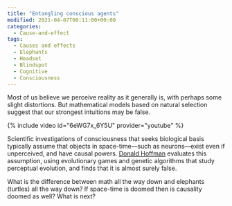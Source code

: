 ```yaml
---
title: "Entangling conscious agents"
modified: 2021-04-07T00:11:00+00:00
categories:
  - Cause-and-effect
tags:
  - Causes and effects
  - Elephants
  - Headset
  - Blindspot
  - Cognitive
  - Consciousness
---
```


Most of us believe we perceive reality as it generally is, with perhaps some slight distortions. But mathematical models based on natural selection suggest that our strongest intuitions may be false. 

{% include video id="6eWG7x_6Y5U" provider="youtube" %}

Scientific investigations of consciousness that seeks biological basis typically assume that objects in space-time—such as neurons—exist even if unperceived, and have causal powers. [Donald Hoffman](https://www.cogsci.uci.edu/~ddhoff/) evaluates this assumption, using evolutionary games and genetic algorithms that study perceptual evolution, and finds that it is almost surely false. 

What is the difference between math all the way down and elephants (turtles) all the way down?
If space-time is doomed then is causality doomed as well? What is next?


